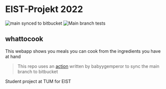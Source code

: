 # EIST-Projekt 2022

![main synced to bitbucket](https://github.com/cato447/EIST-Teamprojekt/actions/workflows/bitbucket-sync.yml/badge.svg)
![Main branch tests](https://github.com/cato447/EIST-Teamprojekt/actions/workflows/run-tests.yml/badge.svg)

## whattocook
This webapp shows you meals you can cook from the ingredients you have at hand

> This repo uses an [action](https://github.com/babyygemperor) written by babyygemperor to sync the main branch to bitbucket

Student project at TUM for EIST